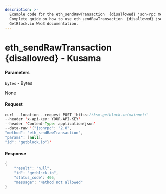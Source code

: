```yaml
---
description: >-
  Example code for the eth_sendRawTransaction  {disallowed} json-rpc method.
  Сomplete guide on how to use eth_sendRawTransaction  {disallowed} json-rpc in
  GetBlock.io Web3 documentation.
---
```


# eth\_sendRawTransaction {disallowed} - Kusama

#### Parameters

`bytes` - Bytes

None

#### Request

```java
curl --location --request POST 'https://ksm.getblock.io/mainnet/' 
--header 'x-api-key: YOUR-API-KEY' 
--header 'Content-Type: application/json' 
--data-raw '{"jsonrpc": "2.0",
"method": "eth_sendRawTransaction",
"params": [null],
"id": "getblock.io"}'
```

#### Response

```java
{
    "result": "null",
    "id": "getblock.io",
    "status_code": 405,
    "message": "Method not allowed"
}
```
